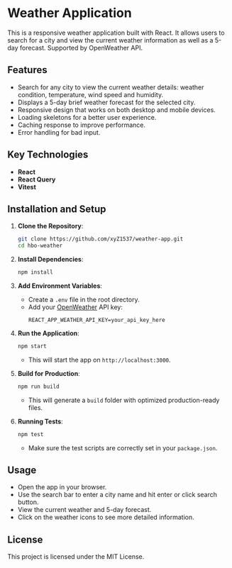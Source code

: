 # Weather Application



This is a responsive weather application built with React. It allows users to search for a city and view the current weather information as well as a 5-day forecast. Supported by OpenWeather API.

## Features
- Search for any city to view the current weather details: weather condition, temperature, wind speed and humidity.
- Displays a 5-day brief weather forecast for the selected city.
- Responsive design that works on both desktop and mobile devices.
- Loading skeletons for a better user experience.
- Caching response to improve performance.
- Error handling for bad input.

## Key Technologies
- **React**
- **React Query**
- **Vitest**

## Installation and Setup

1. **Clone the Repository**:
    ```bash
    git clone https://github.com/xyZ1537/weather-app.git
    cd hbo-weather
    ```

2. **Install Dependencies**:
    ```bash
    npm install
    ```

3. **Add Environment Variables**:
    - Create a `.env` file in the root directory.
    - Add your [OpenWeather](https://openweathermap.org/) API key:
      ```env
      REACT_APP_WEATHER_API_KEY=your_api_key_here
      ```

4. **Run the Application**:
    ```bash
    npm start
    ```
    - This will start the app on `http://localhost:3000`.

5. **Build for Production**:
    ```bash
    npm run build
    ```
    - This will generate a `build` folder with optimized production-ready files.

6. **Running Tests**:
    ```bash
    npm test
    ```
    - Make sure the test scripts are correctly set in your `package.json`.

## Usage

- Open the app in your browser.
- Use the search bar to enter a city name and hit enter or click search button.
- View the current weather and 5-day forecast.
- Click on the weather icons to see more detailed information.

## License
This project is licensed under the MIT License.